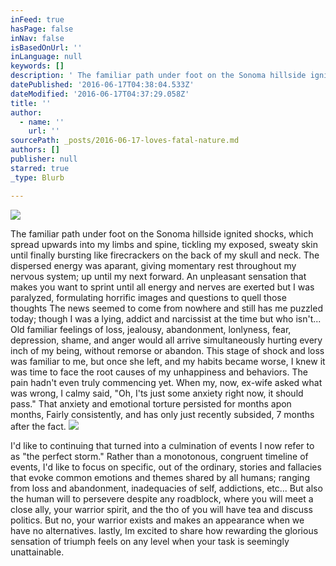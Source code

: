 ```yaml
---
inFeed: true
hasPage: false
inNav: false
isBasedOnUrl: ''
inLanguage: null
keywords: []
description: ' The familiar path under foot on the Sonoma hillside ignited shocks, which spread upwards into my limbs and spine, tickling my exposed, sweaty skin until finally bursting like firecrackers on the back of my skull and neck. The dispersed energy was aparant, giving momentary rest throughout my nervous system; up until my next forward. An unpleasant sensation that makes you want to sprint until all energy and nerves are exerted but I was paralyzed, formulating horrific images and questions to quell those thoughts The news seemed to come from nowhere and still has me puzzled today; though I was a lying, addict and narcissist at the time but who isn''t... Old familiar feelings of loss, jealousy, abandonment, lonlyness, fear, depression, shame, and anger would all arrive simultaneously hurting every inch of my being, without remorse or abandon. This stage of shock and loss was familiar to me, but once she left, and my habits became worse, I knew it was time to face the root causes of my unhappiness and behaviors. The pain hadn''t even truly commencing yet. When my, now, ex-wife asked what was wrong, I calmy said, "Oh, I''ts just some anxiety right now, it should pass." That anxiety and emotional torture persisted for months apon months, Fairly consistently, and has only just recently subsided, 7 months after the fact. '
datePublished: '2016-06-17T04:38:04.533Z'
dateModified: '2016-06-17T04:37:29.058Z'
title: ''
author:
  - name: ''
    url: ''
sourcePath: _posts/2016-06-17-loves-fatal-nature.md
authors: []
publisher: null
starred: true
_type: Blurb

---
```

![](https://the-grid-user-content.s3-us-west-2.amazonaws.com/19c60d79-7150-4049-8add-427d23bbcd94.jpg)

The familiar path under foot on the Sonoma hillside ignited shocks, which spread upwards into my limbs and spine, tickling my exposed, sweaty skin until finally bursting like firecrackers on the back of my skull and neck. The dispersed energy was aparant, giving momentary rest throughout my nervous system; up until my next forward. An unpleasant sensation that makes you want to sprint until all energy and nerves are exerted but I was paralyzed, formulating horrific images and questions to quell those thoughts The news seemed to come from nowhere and still has me puzzled today; though I was a lying, addict and narcissist at the time but who isn't... Old familiar feelings of loss, jealousy, abandonment, lonlyness, fear, depression, shame, and anger would all arrive simultaneously hurting every inch of my being, without remorse or abandon. This stage of shock and loss was familiar to me, but once she left, and my habits became worse, I knew it was time to face the root causes of my unhappiness and behaviors. The pain hadn't even truly commencing yet. When my, now, ex-wife asked what was wrong, I calmy said, "Oh, I'ts just some anxiety right now, it should pass." That anxiety and emotional torture persisted for months apon months, Fairly consistently, and has only just recently subsided, 7 months after the fact. ![](https://the-grid-user-content.s3-us-west-2.amazonaws.com/4c3c4fe9-0a26-42f5-87cf-76c6134a0fb6.jpg)

I'd like to continuing that turned into a culmination of events I now refer to as "the perfect storm." Rather than a monotonous, congruent timeline of events, I'd like to focus on specific, out of the ordinary, stories and fallacies that evoke common emotions and themes shared by all humans; ranging from loss and abandonment, inadequacies of self, addictions, etc... But also the human will to persevere despite any roadblock, where you will meet a close ally, your warrior spirit, and the tho of you will have tea and discuss politics. But no, your warrior exists and makes an appearance when we have no alternatives. lastly, Im excited to share how rewarding the glorious sensation of triumph feels on any level when your task is seemingly unattainable.
